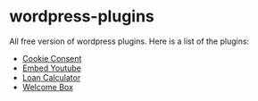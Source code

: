 # wordpress-plugins
All free version of wordpress plugins. Here is a list of the plugins:


<ul dir="auto">
<li><a href="https://github.com/walexconcepts/wordpress-cookieconsent-plugin">Cookie Consent</a></li>
<li><a href="https://github.com/walexconcepts/wordpress-embed-youtube">Embed Youtube</a></li>
<li><a href="https://github.com/walexconcepts/wordpress-loan-calculator">Loan Calculator</a></li>
<li><a href="https://github.com/walexconcepts/wordpress-welcome-box">Welcome Box</a></li>
</ul>




